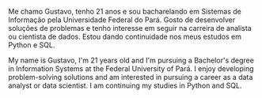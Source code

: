 Me chamo Gustavo, tenho 21 anos e sou bacharelando em Sistemas de Informação pela Universidade Federal do Pará. Gosto de desenvolver soluções de problemas e tenho interesse em seguir na carreira de analista ou cientista de dados. Estou dando continuidade nos meus estudos em Python e SQL.

My name is Gustavo, I'm 21 years old and I'm pursuing a Bachelor's degree in Information Systems at the Federal University of Pará. I enjoy developing problem-solving solutions and am interested in pursuing a career as a data analyst or data scientist. I am continuing my studies in Python and SQL.

